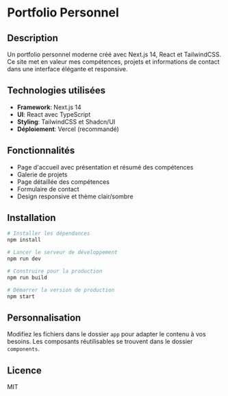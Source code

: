 # Portfolio Personnel

## Description

Un portfolio personnel moderne créé avec Next.js 14, React et TailwindCSS.
Ce site met en valeur mes compétences, projets et informations de contact dans une interface élégante et responsive.

## Technologies utilisées

- **Framework**: Next.js 14
- **UI**: React avec TypeScript
- **Styling**: TailwindCSS et Shadcn/UI
- **Déploiement**: Vercel (recommandé)

## Fonctionnalités

- Page d'accueil avec présentation et résumé des compétences
- Galerie de projets
- Page détaillée des compétences
- Formulaire de contact
- Design responsive et thème clair/sombre

## Installation

```bash
# Installer les dépendances
npm install

# Lancer le serveur de développement
npm run dev

# Construire pour la production
npm run build

# Démarrer la version de production
npm start
```

## Personnalisation

Modifiez les fichiers dans le dossier `app` pour adapter le contenu à vos besoins. Les composants réutilisables se trouvent dans le dossier `components`.

## Licence

MIT